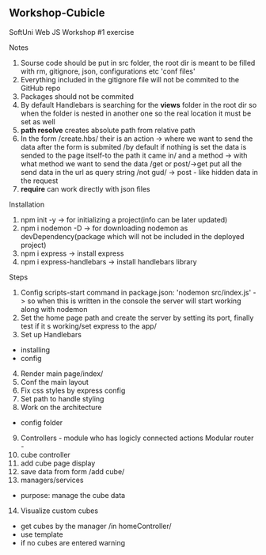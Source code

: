 ## Workshop-Cubicle
SoftUni Web JS Workshop #1 exercise

Notes
1. Sourse code should be put in src folder, the root dir is meant to be filled with rm, gitignore, json, configurations etc 'conf files'
2. Everything included in the gitignore file will not be commited to the GitHub repo
3. Packages should not be commited
4. By default Handlebars is searching for the **views** folder in the root dir
so when the folder is nested in another one so the real location
it must be set as well 
5. **path resolve** creates absolute path from relative path
6. In the form /create.hbs/ their is an action -> where we want to send the data after the form is submited /by default if nothing is set the data is sended to the page itself-to the path it came in/
and a method -> with what method we want to send the data /get or post/->get put all the send data in the url as query string /not gud/ -> post - like hidden data in the request
7. **require** can work directly with json files

Installation
1. npm init -y -> for initializing a project(info can be later updated)
2. npm i nodemon -D -> for downloading nodemon as devDependency(package which will not be included in the deployed project)
3. npm i express -> install express
4. npm i express-handlebars -> install handlebars library

Steps
1. Config scripts-start command in package.json: 'nodemon src/index.js' -> so when this is written in the console the server will start working along with nodemon
2. Set the home page path and create the server by setting its port, finally test if it s working/set express to the app/
3. Set up Handlebars
- installing
- config
4. Render main page/index/
5. Conf the main layout
6. Fix css styles by express config
7. Set path to handle styling
8. Work on the architecture
- config folder
9. Controllers - module who has logicly connected actions
Modular router -
10. cube controller
11. add cube page display
12. save data from form /add cube/
13. managers/services
- purpose: manage the cube data
14. Visualize custom cubes
- get cubes by the manager /in homeController/
- use template
- if no cubes are entered warning